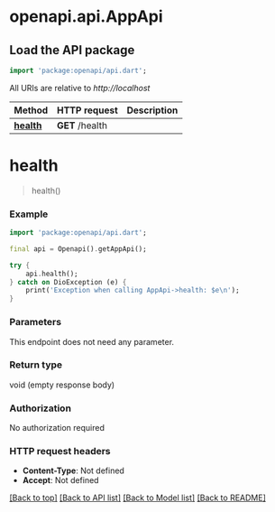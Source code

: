 # openapi.api.AppApi

## Load the API package
```dart
import 'package:openapi/api.dart';
```

All URIs are relative to *http://localhost*

Method | HTTP request | Description
------------- | ------------- | -------------
[**health**](AppApi.md#health) | **GET** /health | 


# **health**
> health()



### Example
```dart
import 'package:openapi/api.dart';

final api = Openapi().getAppApi();

try {
    api.health();
} catch on DioException (e) {
    print('Exception when calling AppApi->health: $e\n');
}
```

### Parameters
This endpoint does not need any parameter.

### Return type

void (empty response body)

### Authorization

No authorization required

### HTTP request headers

 - **Content-Type**: Not defined
 - **Accept**: Not defined

[[Back to top]](#) [[Back to API list]](../README.md#documentation-for-api-endpoints) [[Back to Model list]](../README.md#documentation-for-models) [[Back to README]](../README.md)

